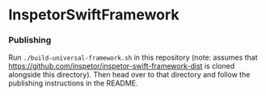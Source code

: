 # InspetorSwiftFramework

### Publishing
Run `./build-universal-framework.sh` in this repository (note: assumes that https://github.com/inspetor/inspetor-swift-framework-dist is cloned alongside this directory). Then head over to that directory and follow the publishing instructions in the README.
